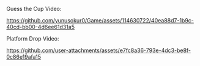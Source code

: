 Guess the Cup Video:

https://github.com/yunusokur0/Game/assets/114630722/40ea88d7-1b9c-40cd-bb00-4d6ee61d31a5

Platform Drop Video:

https://github.com/user-attachments/assets/e7fc8a36-793e-4dc3-be8f-0c86e19afa15
